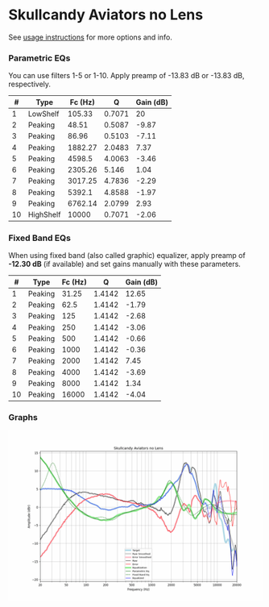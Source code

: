 # Skullcandy Aviators no Lens
See [usage instructions](https://github.com/jaakkopasanen/AutoEq#usage) for more options and info.

### Parametric EQs
You can use filters 1-5 or 1-10. Apply preamp of -13.83 dB or -13.83 dB, respectively.

|   # | Type      |   Fc (Hz) |      Q |   Gain (dB) |
|-----|-----------|-----------|--------|-------------|
|   1 | LowShelf  |    105.33 | 0.7071 |       20    |
|   2 | Peaking   |     48.51 | 0.5087 |       -9.87 |
|   3 | Peaking   |     86.96 | 0.5103 |       -7.11 |
|   4 | Peaking   |   1882.27 | 2.0483 |        7.37 |
|   5 | Peaking   |   4598.5  | 4.0063 |       -3.46 |
|   6 | Peaking   |   2305.26 | 5.146  |        1.04 |
|   7 | Peaking   |   3017.25 | 4.7836 |       -2.29 |
|   8 | Peaking   |   5392.1  | 4.8588 |       -1.97 |
|   9 | Peaking   |   6762.14 | 2.0799 |        2.93 |
|  10 | HighShelf |  10000    | 0.7071 |       -2.06 |

### Fixed Band EQs
When using fixed band (also called graphic) equalizer, apply preamp of **-12.30 dB** (if available) and set gains manually with these parameters.

|   # | Type    |   Fc (Hz) |      Q |   Gain (dB) |
|-----|---------|-----------|--------|-------------|
|   1 | Peaking |     31.25 | 1.4142 |       12.65 |
|   2 | Peaking |     62.5  | 1.4142 |       -1.79 |
|   3 | Peaking |    125    | 1.4142 |       -2.68 |
|   4 | Peaking |    250    | 1.4142 |       -3.06 |
|   5 | Peaking |    500    | 1.4142 |       -0.66 |
|   6 | Peaking |   1000    | 1.4142 |       -0.36 |
|   7 | Peaking |   2000    | 1.4142 |        7.45 |
|   8 | Peaking |   4000    | 1.4142 |       -3.69 |
|   9 | Peaking |   8000    | 1.4142 |        1.34 |
|  10 | Peaking |  16000    | 1.4142 |       -4.04 |

### Graphs
![](./Skullcandy%20Aviators%20no%20Lens.png)
